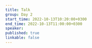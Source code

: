 ```yaml
---
title: Talk
group: Day 2
start_time: 2022-10-13T10:20:00+0300
end_time: 2022-10-13T11:00:00+0300
speaker:
published: true
linkable: false
---
```

